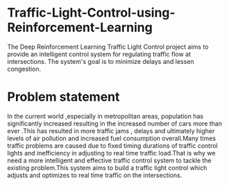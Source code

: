 # Traffic-Light-Control-using-Reinforcement-Learning
The Deep Reinforcement Learning Traffic Light Control project aims to provide an intelligent control system for regulating traffic flow at intersections. The system's goal is to minimize delays and lessen congestion.
# Problem statement
In the current world ,especially in metropolitan areas, population has significantly increased resulting in the increased number of cars more than ever .This has resulted in more traffic jams , delays and ultimately higher levels of air pollution and increased fuel consumption overall.Many times traffic problems are caused due to fixed timing durations of traffic control lights and inefficiency in adjusting to real time traffic load.That is why we need a more intelligent and effective traffic control system to tackle the existing problem.This system aims to build a traffic light control which adjusts and optimizes to real time traffic on the intersections.
